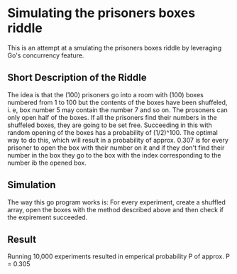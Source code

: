 <h1>Simulating the prisoners boxes riddle</h1>
This is an attempt at a smulating the prisoners boxes riddle by leveraging Go's concurrency feature. 
<h2>Short Description of the Riddle</h2>
The idea is that the (100) prisoners go into a room with (100) boxes numbered from 1 to 100 but the contents of the boxes have been shuffeled, i. e, box number 5 may contain the number 7 and so on. 
The prosoners can only open half of the boxes. 
If all the prisoners find their numbers in the shuffeled boxes, they are going to be set free. 
Succeeding in this with random opening of the boxes has a probability of (1/2)^100. 
The optimal way to do this, which will result in a probability of approx. 0.307 is for every prisoner to open the box with their number on it and if they don't find their number in the box they go to the box with the index corresponding to the number ib the opened box. 
<h2>Simulation</h2>
The way this go program works is: For every experiment, create a shuffled array, open the boxes with the method described above and then check if the expirement succeeded. 
<h2>Result</h2>
Running 10,000 experiments resulted in emperical probability P of approx. P = 0.305 
